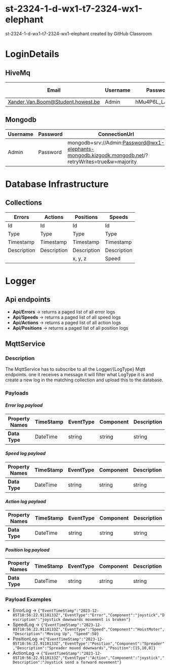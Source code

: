 # st-2324-1-d-wx1-t7-2324-wx1-elephant
st-2324-1-d-wx1-t7-2324-wx1-elephant created by GitHub Classroom

# LoginDetails
## HiveMq
Email | Username | Password | Cluster Url | Port | Websocket Port
----- | -------- | --------- | ----------- | ---- | -------------
Xander.Van.Boom@Student.howest.be | Admin | hMu4P6L_LAMj8t3 | 2939d3617acc492aa3b3653ac474fdc0.s2.eu.hivemq.cloud | 8883 | 8884
## Mongodb
 Username | Password | ConnectionUrl | ProjectId
 -------- | -------- | ------------ | ---------- 
 Admin | Password | mongodb+srv://Admin:Password@wx1-elephants-mongodb.kizgodk.mongodb.net/?retryWrites=true&w=majority | 656d8b753ec677651f807584
# Database Infrastructure
## Collections
 Errors | Actions | Positions | Speeds
 ------ | ------- | --------- | ------ 
 Id     | Id | Id | Id
 Type   | Type | Type | Type
 Timestamp | Timestamp | Timestamp | Timestamp
 Description | Description | Description | Description
  | | | x, y, z | Speed

# Logger
## Api endpoints
- **Api/Errors** -> returns a paged list of all error logs
- **Api/Speeds** -> returns a paged list of all speed logs
- **Api/Actions** -> returns a paged list of all action logs
- **Api/Positions** -> returns a paged list of all position logs

## MqttService
### Description
The MqttService has to subscribe to all the Logger/{LogType} Mqtt endpoints. one it receives a message it will filter what LogType it is and create a new log in the matching collection and upload this to the database.
### Payloads
#### *Error log payload*
**Property Names** | TimeStamp | EventType | Component | Description
------------------ | --------- | --------- | --------- | ----------
**Data Type** | DateTime | string | string | string
#### *Speed log payload*
**Property Names** | TimeStamp | EventType | Component | Description | Speed
------------------ | --------- | --------- | --------- | ----------- | ----
**Data Type** | DateTime | string | string | string | double
#### *Action log payload*
**Property Names** | TimeStamp | EventType | Component | Description
------------------ | --------- | --------- | --------- | ----------
**Data Type** | DateTime | string | string | string
#### *Position log payload*
**Property Names** | TimeStamp | EventType | Component | Description | Position
------------------ | --------- | --------- | --------- | ----------- | --------
**Data Type** | DateTime | string | string | string | List\<double>(X,Y,Z)
### Payload Examples
- ErrorLog -> ```{"EventTimeStamp":"2023-12-05T10:56:22.9110133Z","EventType":"Error","Component":"joystick","Description":"joystick downwards movement is broken"}```
- SpeedLog -> ```{"EventTimeStamp":"2023-12-05T10:56:22.9110133Z","EventType":"Speed","Component":"HoistMotor","Description":"Moving Up", "Speed":50}```
- PositionLog ->```{"EventTimeStamp":"2023-12-05T10:56:22.9110133Z","EventType":"Position","Component":"Spreader","Description":"Spreader moved downwards","Position":[15,10,8]}```
- ActionLog -> ```{"EventTimeStamp":"2023-12-05T10:56:22.9110133Z","EventType":"Action","Component":"joystick","Description":"Joystick send a forward movement"}```